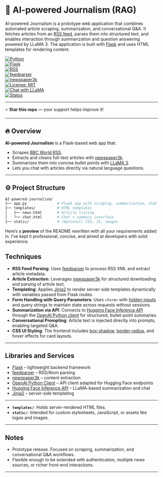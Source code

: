 # 📰 AI-powered Journalism (RAG)

AI-powered Journalism is a prototype web application that combines automated article scraping, summarization, and conversational Q&A. It fetches articles from an [RSS feed](https://en.wikipedia.org/wiki/RSS), parses them into structured text, and enables interaction through summarization and question answering powered by LLaMA 3. The application is built with [Flask](https://flask.palletsprojects.com/) and uses HTML templates for rendering content.

[![Python](https://img.shields.io/badge/Python-3.9%2B-blue)](https://www.python.org/)  
[![Flask](https://img.shields.io/badge/Flask-2.0%2B-lightgrey)](https://flask.palletsprojects.com/)  
[![RSS](https://img.shields.io/badge/RSS-Feed-orange)](https://en.wikipedia.org/wiki/RSS)  
[![feedparser](https://img.shields.io/badge/feedparser-latest-brightgreen)](https://pythonhosted.org/feedparser/)  
[![newspaper3k](https://img.shields.io/badge/newspaper3k-article%20scraping-yellow)](https://newspaper.readthedocs.io/)  
[![License: MIT](https://img.shields.io/badge/License-MIT-green.svg)](LICENSE)  
[![Chat with LLaMA](https://img.shields.io/badge/LLaMA3-Chat-blueviolet)](https://huggingface.co/meta-llama)  
[![Status](https://img.shields.io/badge/Status-Prototype-blue)]()  

---

⭐ **Star this repo** — your support helps improve it!  

---

## 🔥 Overview

**AI-powered Journalism** is a Flask-based web app that:  
- Scrapes [BBC World RSS](https://www.bbc.com/news/world/rss.xml).  
- Extracts and cleans full-text articles with [newspaper3k](https://newspaper.readthedocs.io/).  
- Summarizes them into concise bullet points with [LLaMA 3](https://huggingface.co/meta-llama).  
- Lets you chat with articles directly via natural language questions.  

---

## ⚙️ Project Structure  

```bash
AI-powered-journalism/
├── app.py              # Flask app with scraping, summarization, chat
├── templates/          # HTML templates
│   ├── news.html       # Article listing
│   └── chat.html       # Chat + summary interface
├── static/             # (Optional) CSS, JS, images
```

Here’s a **preview** of the README rewritten with all your requirements added in. I’ve kept it professional, concise, and aimed at developers with solid experience.




## Techniques

* **RSS Feed Parsing**: Uses [feedparser](https://pythonhosted.org/feedparser/) to process RSS XML and extract article metadata.
* **Article Extraction**: Leverages [newspaper3k](https://newspaper.readthedocs.io/en/latest/) for structured downloading and parsing of article text.
* **Templating**: Applies [Jinja2](https://jinja.palletsprojects.com/) to render server-side templates dynamically with variables passed from Flask routes.
* **Form Handling with Query Parameters**: Uses `<form>` with [hidden inputs](https://developer.mozilla.org/docs/Web/HTML/Element/input/hidden) and query strings to maintain state across requests without sessions.
* **Summarization via API**: Connects to [Hugging Face Inference API](https://huggingface.co/inference-api) through the [OpenAI Python client](https://github.com/openai/openai-python) for structured, bullet-point summaries.
* **Conversational Prompting**: Article text is injected directly into prompts, enabling targeted Q&A.
* **CSS UI Styling**: The frontend includes [box-shadow](https://developer.mozilla.org/docs/Web/CSS/box-shadow), [border-radius](https://developer.mozilla.org/docs/Web/CSS/border-radius), and hover effects for card layouts.

---

## Libraries and Services

* [Flask](https://flask.palletsprojects.com/) – lightweight backend framework
* [feedparser](https://pythonhosted.org/feedparser/) – RSS/Atom parsing
* [newspaper3k](https://newspaper.readthedocs.io/en/latest/) – content extraction
* [OpenAI Python Client](https://github.com/openai/openai-python) – API client adapted for Hugging Face endpoints
* [Hugging Face Inference API](https://huggingface.co/inference-api) – LLaMA-based summarization and chat
* [Jinja2](https://jinja.palletsprojects.com/) – server-side templating

---

* **`templates/`**: Holds server-rendered HTML files.
* **`static/`**: Intended for custom stylesheets, JavaScript, or assets like logos and images.

---

## Notes

* Prototype release. Focused on scraping, summarization, and conversational Q&A workflows.
* Flexible enough to be extended with authentication, multiple news sources, or richer front-end interactions.

---


